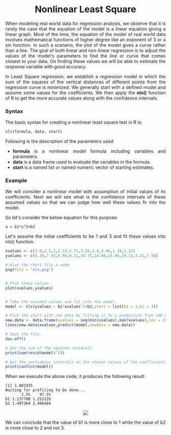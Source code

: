 <div align='justify'>

# <div align='center'>Nonlinear Least Square</div>

When modeling real world data for regression analysis, we observe that it is rarely the case that the equation of the model is a linear equation giving a linear graph. Most of the time, the equation of the model of real world data involves mathematical functions of higher degree like an exponent of 3 or a sin function. In such a scenario, the plot of the model gives a curve rather than a line. The goal of both linear and non-linear regression is to adjust the values of the model's parameters to find the line or curve that comes closest to your data. On finding these values we will be able to estimate the response variable with good accuracy.

In Least Square regression, we establish a regression model in which the sum of the squares of the vertical distances of different points from the regression curve is minimized. We generally start with a defined model and assume some values for the coefficients. We then apply the **nls()** function of R to get the more accurate values along with the confidence intervals.

### Syntax

The basic syntax for creating a nonlinear least square test in R is:

```r
nls(formula, data, start)
```

Following is the description of the parameters used:

- **formula** is a nonlinear model formula including variables and parameters.
- **data** is a data frame used to evaluate the variables in the formula.
- **start** is a named list or named numeric vector of starting estimates.

### Example

We will consider a nonlinear model with assumption of initial values of its coefficients. Next we will see what is the confidence intervals of these assumed values so that we can judge how well these values fir into the model.

So let's consider the below equation for this purpose:

```
a = b1*x^2+b2
```

Let's assume the initial coefficients to be 1 and 3 and fit these values into nls() function.

```r
xvalues <- c(1.6,2.1,2,2.23,3.71,3.25,3.4,3.86,1.19,2.21)
yvalues <- c(5.19,7.43,6.94,8.11,18.75,14.88,16.06,19.12,3.21,7.58)

# Give the chart file a name.
png(file = "nls.png")


# Plot these values.
plot(xvalues,yvalues)


# Take the assumed values and fit into the model.
model <- nls(yvalues ~ b1*xvalues^2+b2,start = list(b1 = 1,b2 = 3))

# Plot the chart with new data by fitting it to a prediction from 100 data points.
new.data <- data.frame(xvalues = seq(min(xvalues),max(xvalues),len = 100))
lines(new.data$xvalues,predict(model,newdata = new.data))

# Save the file.
dev.off()

# Get the sum of the squared residuals.
print(sum(resid(model)^2))

# Get the confidence intervals on the chosen values of the coefficients.
print(confint(model))
```

When we execute the above code, it produces the following result:

```
[1] 1.081935
Waiting for profiling to be done...
       2.5%    97.5%
b1 1.137708 1.253135
b2 1.497364 2.496484
```

<div align='center'>
  <img src='https://www.tutorialspoint.com/r/images/nls.png'>
</div>

We can conclude that the value of b1 is more close to 1 while the value of b2 is more close to 2 and not 3.

</div>

